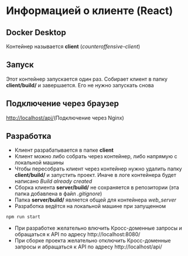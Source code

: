 # Информацией о клиенте (React)

<a name="docker-desktop"></a>
## Docker Desktop
Контейнер называется **client** (*counteroffensive-client*)

## Запуск
Этот контейнер запускается один раз. Собирает клиент в папку **client/build/** и завершается. Его не нужно запускать снова

## Подключение через браузер
<a href="http://localhost/" target="_blank">http://localhost/api/</a>(Подключение через Nginx)

## Разработка
+ Клиент разрабатывается в папке **client**
+ Клиент можно либо собрать через контейнер, либо напрямую с локальной машины
+ Чтобы пересобрать клиент через контейнер нужно удалить папку **client/build/** и запустить проект. Иначе в логе контейнера будет написано *Build already created*
+ Сборка клиента **server/build/** не сохраняется в репозитории (эта папка добавлена в файл *.gitignore*)
+ Папка **server/build/** является общей для контейнера *web_server*
+ Разработка ведётся на локальной машине при запущенном 
```bash
npm run start
```
+ При разработке желательно влючить Кросс-доменные запросы и обращаться к API по адресу http://localhost:8080/
+ При сборке проекта желательно отключить Кросс-доменные запросы и абращаться к API по адресу http://localhost/api/